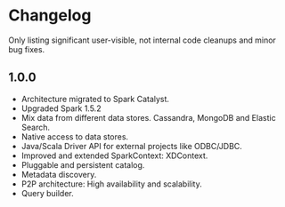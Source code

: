 # Changelog

Only listing significant user-visible, not internal code cleanups and minor bug fixes. 

## 1.0.0

* Architecture migrated to Spark Catalyst.
* Upgraded Spark 1.5.2
* Mix data from different data stores. Cassandra, MongoDB and Elastic Search.
* Native access to data stores.
* Java/Scala Driver API for external projects like ODBC/JDBC.
* Improved and extended SparkContext: XDContext.
* Pluggable and persistent catalog.
* Metadata discovery.
* P2P architecture: High availability and scalability.
* Query builder.
